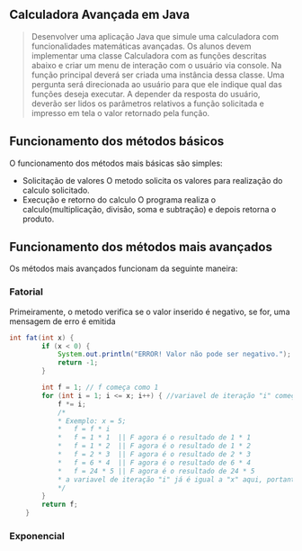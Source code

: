 ## Calculadora Avançada em Java

> Desenvolver uma aplicação Java que simule uma calculadora com funcionalidades matemáticas avançadas. Os alunos devem implementar uma classe Calculadora com as funções descritas abaixo e criar um menu de interação com o usuário via console. Na função principal deverá ser criada uma instância dessa classe. Uma pergunta será direcionada ao usuário para que ele indique qual das funções deseja executar. A depender da resposta do usuário, deverão ser lidos os parâmetros relativos a função solicitada e impresso em tela o valor retornado pela função.

## Funcionamento dos métodos básicos

O funcionamento dos métodos mais básicas são simples:

- Solicitação de valores
  O metodo solicita os valores para realização do calculo solicitado.
- Execução e retorno do calculo
  O programa realiza o calculo(multiplicação, divisão, soma e subtração) e depois retorna o produto.

## Funcionamento dos métodos mais avançados

Os métodos mais avançados funcionam da seguinte maneira:

### Fatorial

Primeiramente, o metodo verifica se o valor inserido é negativo, se for, uma mensagem de erro é emitida

```java
int fat(int x) {
		if (x < 0) {
			System.out.println("ERROR! Valor não pode ser negativo."); // Se o número for menor que 0, exibir erro
			return -1;
		}

		int f = 1; // f começa como 1
		for (int i = 1; i <= x; i++) { //variavel de iteração "i" começa com 1, enquanto i for menor que o numero inserido pelo usuario, i é incrementado a cada iteração do laço FOR
			f *= i; 
            /*
            * Exemplo: x = 5;
            *   f = f * i
            *   f = 1 * 1  || F agora é o resultado de 1 * 1
            *   f = 1 * 2  || F agora é o resultado de 1 * 2
            *   f = 2 * 3  || F agora é o resultado de 2 * 3
            *   f = 6 * 4  || F agora é o resultado de 6 * 4
            *   f = 24 * 5 || F agora é o resultado de 24 * 5
            * a variavel de iteração "i" já é igual a "x" aqui, portanto, o laço acaba aqui.
            */
		}
		return f;
	}
```

### Exponencial

